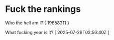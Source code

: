 # Fuck the rankings

Who the hell am I?
{ 19858311 }

What fucking year is it?
[ 2025-07-29T03:56:40Z ]
